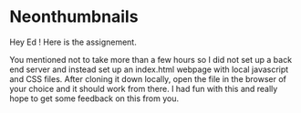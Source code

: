 # Neonthumbnails

Hey Ed ! Here is the assignement. 

You mentioned not to take more than a few hours so I did not set up a back end server and instead set up an index.html webpage with local javascript and CSS files. After cloning it down locally,  open the file in the browser of your choice and it should work from there. I had fun with this and really hope to get some feedback on this from you. 

